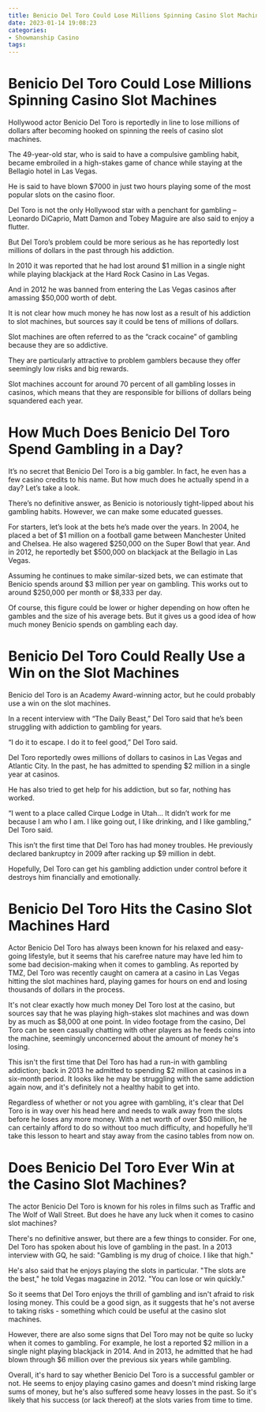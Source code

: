 ```yaml
---
title: Benicio Del Toro Could Lose Millions Spinning Casino Slot Machines
date: 2023-01-14 19:08:23
categories:
- Showmanship Casino
tags:
---
```



#  Benicio Del Toro Could Lose Millions Spinning Casino Slot Machines

Hollywood actor Benicio Del Toro is reportedly in line to lose millions of dollars after becoming hooked on spinning the reels of casino slot machines.

The 49-year-old star, who is said to have a compulsive gambling habit, became embroiled in a high-stakes game of chance while staying at the Bellagio hotel in Las Vegas.

He is said to have blown $7000 in just two hours playing some of the most popular slots on the casino floor.

Del Toro is not the only Hollywood star with a penchant for gambling – Leonardo DiCaprio, Matt Damon and Tobey Maguire are also said to enjoy a flutter.

But Del Toro’s problem could be more serious as he has reportedly lost millions of dollars in the past through his addiction.

In 2010 it was reported that he had lost around $1 million in a single night while playing blackjack at the Hard Rock Casino in Las Vegas.

And in 2012 he was banned from entering the Las Vegas casinos after amassing $50,000 worth of debt.

It is not clear how much money he has now lost as a result of his addiction to slot machines, but sources say it could be tens of millions of dollars.

Slot machines are often referred to as the “crack cocaine” of gambling because they are so addictive.

They are particularly attractive to problem gamblers because they offer seemingly low risks and big rewards.

Slot machines account for around 70 percent of all gambling losses in casinos, which means that they are responsible for billions of dollars being squandered each year.

#  How Much Does Benicio Del Toro Spend Gambling in a Day?

It’s no secret that Benicio Del Toro is a big gambler. In fact, he even has a few casino credits to his name. But how much does he actually spend in a day? Let’s take a look.

There’s no definitive answer, as Benicio is notoriously tight-lipped about his gambling habits. However, we can make some educated guesses.

For starters, let’s look at the bets he’s made over the years. In 2004, he placed a bet of $1 million on a football game between Manchester United and Chelsea. He also wagered $250,000 on the Super Bowl that year. And in 2012, he reportedly bet $500,000 on blackjack at the Bellagio in Las Vegas.

Assuming he continues to make similar-sized bets, we can estimate that Benicio spends around $3 million per year on gambling. This works out to around $250,000 per month or $8,333 per day.

Of course, this figure could be lower or higher depending on how often he gambles and the size of his average bets. But it gives us a good idea of how much money Benicio spends on gambling each day.

#  Benicio Del Toro Could Really Use a Win on the Slot Machines

Benicio del Toro is an Academy Award-winning actor, but he could probably use a win on the slot machines.

In a recent interview with “The Daily Beast,” Del Toro said that he’s been struggling with addiction to gambling for years.

“I do it to escape. I do it to feel good,” Del Toro said.

Del Toro reportedly owes millions of dollars to casinos in Las Vegas and Atlantic City. In the past, he has admitted to spending $2 million in a single year at casinos.

He has also tried to get help for his addiction, but so far, nothing has worked.

“I went to a place called Cirque Lodge in Utah… It didn’t work for me because I am who I am. I like going out, I like drinking, and I like gambling,” Del Toro said.

This isn’t the first time that Del Toro has had money troubles. He previously declared bankruptcy in 2009 after racking up $9 million in debt.

Hopefully, Del Toro can get his gambling addiction under control before it destroys him financially and emotionally.

#  Benicio Del Toro Hits the Casino Slot Machines Hard

Actor Benicio Del Toro has always been known for his relaxed and easy-going lifestyle, but it seems that his carefree nature may have led him to some bad decision-making when it comes to gambling. As reported by TMZ, Del Toro was recently caught on camera at a casino in Las Vegas hitting the slot machines hard, playing games for hours on end and losing thousands of dollars in the process.

It's not clear exactly how much money Del Toro lost at the casino, but sources say that he was playing high-stakes slot machines and was down by as much as $8,000 at one point. In video footage from the casino, Del Toro can be seen casually chatting with other players as he feeds coins into the machine, seemingly unconcerned about the amount of money he's losing.

This isn't the first time that Del Toro has had a run-in with gambling addiction; back in 2013 he admitted to spending $2 million at casinos in a six-month period. It looks like he may be struggling with the same addiction again now, and it's definitely not a healthy habit to get into.

Regardless of whether or not you agree with gambling, it's clear that Del Toro is in way over his head here and needs to walk away from the slots before he loses any more money. With a net worth of over $50 million, he can certainly afford to do so without too much difficulty, and hopefully he'll take this lesson to heart and stay away from the casino tables from now on.

#  Does Benicio Del Toro Ever Win at the Casino Slot Machines?

The actor Benicio Del Toro is known for his roles in films such as Traffic and The Wolf of Wall Street. But does he have any luck when it comes to casino slot machines?

There's no definitive answer, but there are a few things to consider. For one, Del Toro has spoken about his love of gambling in the past. In a 2013 interview with GQ, he said: "Gambling is my drug of choice. I like that high."

He's also said that he enjoys playing the slots in particular. "The slots are the best," he told Vegas magazine in 2012. "You can lose or win quickly."

So it seems that Del Toro enjoys the thrill of gambling and isn't afraid to risk losing money. This could be a good sign, as it suggests that he's not averse to taking risks - something which could be useful at the casino slot machines.

However, there are also some signs that Del Toro may not be quite so lucky when it comes to gambling. For example, he lost a reported $2 million in a single night playing blackjack in 2014. And in 2013, he admitted that he had blown through $6 million over the previous six years while gambling.

Overall, it's hard to say whether Benicio Del Toro is a successful gambler or not. He seems to enjoy playing casino games and doesn't mind risking large sums of money, but he's also suffered some heavy losses in the past. So it's likely that his success (or lack thereof) at the slots varies from time to time.